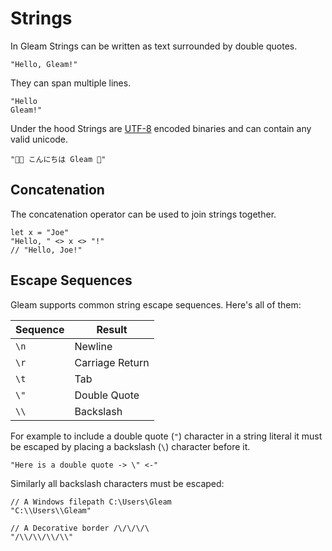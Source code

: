 # Strings

In Gleam Strings can be written as text surrounded by double quotes.

```gleam
"Hello, Gleam!"
```

They can span multiple lines.

```gleam
"Hello
Gleam!"
```

Under the hood Strings are [UTF-8](https://en.wikipedia.org/wiki/UTF-8) encoded binaries
and can contain any valid unicode.

```gleam
"👩‍💻 こんにちは Gleam 💫"
```

## Concatenation

The concatenation operator can be used to join strings together.

```gleam
let x = "Joe"
"Hello, " <> x <> "!"
// "Hello, Joe!"
```

## Escape Sequences

Gleam supports common string escape sequences. Here's all of them:

| Sequence | Result          |
| -------- | --------------- |
| `\n`     | Newline         |
| `\r`     | Carriage Return |
| `\t`     | Tab             |
| `\"`     | Double Quote    |
| `\\`     | Backslash       |

For example to include a double quote (`"`) character in a string literal it
must be escaped by placing a backslash (`\`) character before it.

```gleam
"Here is a double quote -> \" <-"
```

Similarly all backslash characters must be escaped:

```gleam
// A Windows filepath C:\Users\Gleam
"C:\\Users\\Gleam"

// A Decorative border /\/\/\/\
"/\\/\\/\\/\\"
```
